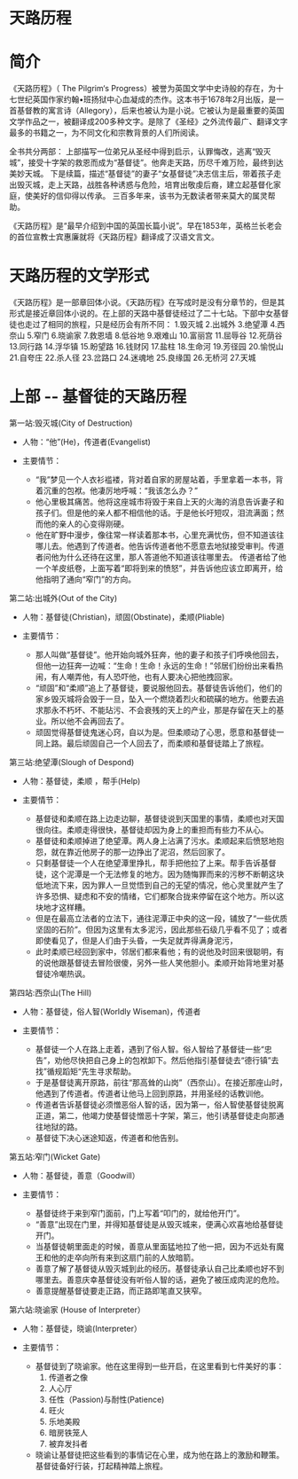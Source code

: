# 天路历程

# 简介
《天路历程》（ The Pilgrim‘s Progress）被誉为英国文学中史诗般的存在，为十七世纪英国作家约翰•班扬狱中心血凝成的杰作。这本书于1678年2月出版，是一首基督教的寓言诗（Allegory），后来也被认为是小说。它被认为是最重要的英国文学作品之一，被翻译成200多种文字。是除了《圣经》之外流传最广、翻译文字最多的书籍之一，为不同文化和宗教背景的人们所阅读。

全书共分两部： 上部描写一位弟兄从圣经中得到启示，认罪悔改，逃离“毁灭城”，接受十字架的救恩而成为“基督徒”。他奔走天路，历尽千难万险，最终到达美妙天城。 下是续篇，描述“基督徒”的妻子“女基督徒”决志信主后，带着孩子走出毁灭城，走上天路，战胜各种诱惑与危险，培育出敬虔后裔，建立起基督化家庭，使美好的信仰得以传承。 三百多年来，该书为无数读者带来莫大的属灵帮助。

《天路历程》是“最早介绍到中国的英国长篇小说”。早在1853年，英格兰长老会的首位宣教士宾惠廉就将《天路历程》翻译成了汉语文言文。

# 天路历程的文学形式
《天路历程》是一部章回体小说。《天路历程》在写成时是没有分章节的，但是其形式是接近章回体小说的。在上部的天路中基督徒经过了二十七站。下部中女基督徒也走过了相同的旅程，只是经历会有所不同：
1.毁灭城 2.出城外 3.绝望潭 4.西奈山 5.窄门 6.晓谕家 7.救恩墙 8.低谷地 9.艰难山 10.富丽宫 11.屈辱谷 12.死荫谷 13.同行路 14.浮华镇 15.盼望路 16.钱财冈 17.盐柱 18.生命河 19.芳径园 20.愉悦山 21.自夸庄 22.杀人径 23.岔路口 24.迷魂地 25.良缘国 26.无桥河 27.天城

# 上部 -- 基督徒的天路历程

第一站:毁灭城(City of Destruction)

- 人物：“他”(He)，传道者(Evangelist) 

- 主要情节：
  - “我”梦见一个人衣衫褴褛，背对着自家的房屋站着，手里拿着一本书，背着沉重的包袱。他凄厉地呼喊：“我该怎么办？”
  - 他心里极其痛苦。他将这座城市将毁于来自上天的火海的消息告诉妻子和孩子们。但是他的亲人都不相信他的话。于是他长吁短叹，泪流满面；然而他的亲人的心变得刚硬。
  - 他在旷野中漫步，像往常一样读着那本书，心里充满忧伤，但不知道该往哪儿去。他遇到了传道者。他告诉传道者他不愿意去地狱接受审判。传道者问他为什么还待在这里，那人答道他不知道该往哪里去。
传道者给了他一个羊皮纸卷，上面写着“即将到来的愤怒”，并告诉他应该立即离开，给他指明了通向“窄门”的方向。

第二站:出城外(Out of the City)

- 人物：基督徒(Christian)，顽固(Obstinate)，柔顺(Pliable)

- 主要情节：
  - 那人叫做“基督徒”。他开始向城外狂奔，他的妻子和孩子们呼唤他回去，但他一边狂奔一边喊：“生命！生命！永远的生命！”邻居们纷纷出来看热闹，有人嘲弄他，有人恐吓他，也有人要决心把他拽回家。
  - “顽固”和“柔顺”追上了基督徒，要说服他回去。基督徒告诉他们，他们的家乡毁灭城将会毁于一旦，坠入一个燃烧着烈火和硫磺的地方。他要去追求那永不朽坏、不能玷污、不会衰残的天上的产业，那是存留在天上的基业。所以他不会再回去了。
  - 顽固觉得基督徒鬼迷心窍，自以为是。但柔顺动了心思，愿意和基督徒一同上路。最后顽固自己一个人回去了，而柔顺和基督徒踏上了旅程。

 第三站:绝望潭(Slough of Despond)

- 人物：基督徒，柔顺 ，帮手(Help)

- 主要情节：
  - 基督徒和柔顺在路上边走边聊，基督徒说到天国里的事情，柔顺也对天国很向往。柔顺走得很快，基督徒却因为身上的重担而有些力不从心。
  - 基督徒和柔顺掉进了绝望潭。两人身上沾满了污水。柔顺起来后愤怒地抱怨，就在靠近他房子的那一边挣出了泥沼，然后回家了。
  - 只剩基督徒一个人在绝望潭里挣扎，帮手把他拉了上来。帮手告诉基督徒，这个泥潭是一个无法修复的地方。因为随悔罪而来的污秽不断朝这块低地流下来，因为罪人一旦觉悟到自己的无望的情况，他心灵里就产生了许多恐惧、疑虑和不安的情绪，它们都聚合拢来停留在这个地方。所以这块地才这样糟。
  - 但是在最高立法者的立法下，通往泥潭正中央的这一段，铺放了“一些优质坚固的石阶”。但因为这里有太多泥污，因此那些石级几乎看不见了；或者即使看见了，但是人们由于头昏，一失足就弄得满身泥污，
  - 此时柔顺已经回到家中，邻居们都来看他；有的说他及时回来很聪明，有的说他跟基督徒去冒险很傻，另外一些人笑他胆小。柔顺开始背地里对基督徒冷嘲热讽。

第四站:西奈山(The Hill)

- 人物：基督徒，俗人智(Worldly Wiseman)，传道者

- 主要情节：
  - 基督徒一个人在路上走着，遇到了俗人智。俗人智给了基督徒一些“忠告”，劝他尽快把自己身上的包袱卸下。然后他指引基督徒去“德行镇”去找”循规蹈矩“先生寻求帮助。
  - 于是基督徒离开原路，前往“那高耸的山岗”（西奈山）。在接近那座山时，他遇到了传道者。传道者让他马上回到原路，并用圣经的话教训他。
  - 传道者告诉基督徒必须憎恶俗人智的话，因为第一，俗人智使基督徒脱离正道，第二，他竭力使基督徒憎恶十字架，第三，他引诱基督徒走向那通往地狱的路。
  - 基督徒下决心迷途知返，传道者和他告别。

第五站:窄门(Wicket Gate)

- 人物：基督徒，善意（Goodwill）

- 主要情节：
  - 基督徒终于来到窄门面前，门上写着“叩门的，就给他开门”。
  - “善意”出现在门里，并得知基督徒是从毁灭城来，便满心欢喜地给基督徒开门。
  - 当基督徒朝里面走的时候，善意从里面猛地拉了他一把，因为不远处有魔王和他的走卒向所有来到这扇门前的人放暗箭。
  - 善意了解了基督徒从毁灭城到此的经历。基督徒承认自己比柔顺也好不到哪里去。善意庆幸基督徒没有听俗人智的话，避免了被压成肉泥的危险。
  - 善意提醒基督徒要走正路，而正路即笔直又狭窄。

第六站:晓谕家 (House of Interpreter）

- 人物：基督徒，晓谕(Interpreter）

- 主要情节：
  - 基督徒到了晓谕家。他在这里得到一些开启，在这里看到七件美好的事：
    1. 传道者之像
    2. 人心厅
    3. 任性（Passion)与耐性(Patience)
    4. 旺火
    5. 乐地美殿
    6. 暗房铁笼人
    7. 被弃发抖者
  - 晓谕让基督徒把这些看到的事情记在心里，成为他在路上的激励和鞭策。基督徒备好行装，打起精神踏上旅程。




















